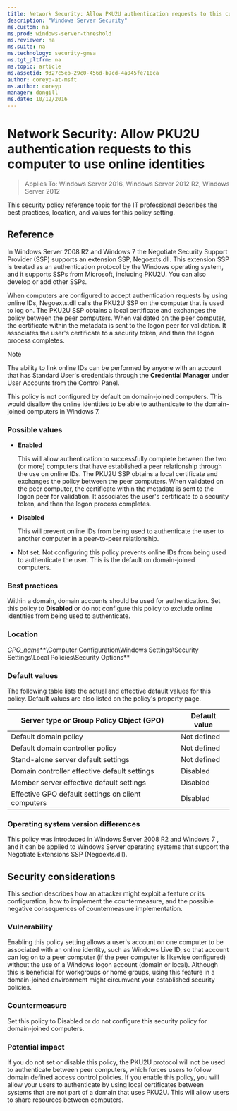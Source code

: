 ```yaml
---
title: Network Security: Allow PKU2U authentication requests to this computer to use online identities
description: "Windows Server Security"
ms.custom: na
ms.prod: windows-server-threshold
ms.reviewer: na
ms.suite: na
ms.technology: security-gmsa
ms.tgt_pltfrm: na
ms.topic: article
ms.assetid: 9327c5eb-29c0-456d-b9cd-4a045fe710ca
author: coreyp-at-msft
ms.author: coreyp
manager: dongill
ms.date: 10/12/2016
---
```

# Network Security: Allow PKU2U authentication requests to this computer to use online identities

>Applies To: Windows Server 2016, Windows Server 2012 R2, Windows Server 2012

This security policy reference topic for the IT professional describes the best practices, location, and values for this policy setting.

## Reference
In  Windows Server 2008 R2  and  Windows 7  the Negotiate Security Support Provider (SSP) supports an extension SSP, Negoexts.dll. This extension SSP is treated as an authentication protocol by the Windows operating system, and it supports SSPs from Microsoft, including PKU2U. You can also develop or add other SSPs.

When computers are configured to accept authentication requests by using online IDs, Negoexts.dll calls the PKU2U SSP on the computer that is used to log on. The PKU2U SSP obtains a local certificate and exchanges the policy between the peer computers. When validated on the peer computer, the certificate within the metadata is sent to the logon peer for validation. It associates the user's certificate to a security token, and then the logon process completes.

> [!NOTE]
> The ability to link online IDs can be performed by anyone with an account that has Standard User's credentials through the **Credential Manager** under User Accounts from the Control Panel.

This policy is not configured by default on domain-joined computers. This would disallow the online identities to be able to authenticate to the domain-joined computers in Windows 7.

### Possible values

-   **Enabled**

    This will allow authentication to successfully complete between the two (or more) computers that have established a peer relationship through the use on online IDs. The PKU2U SSP obtains a local certificate and exchanges the policy between the peer computers. When validated on the peer computer, the certificate within the metadata is sent to the logon peer for validation. It associates the user's certificate to a security token, and then the logon process completes.

-   **Disabled**

    This will prevent online IDs from being used to authenticate the user to another computer in a peer-to-peer relationship.

-   Not set. Not configuring this policy prevents online IDs from being used to authenticate the user. This is the default on domain-joined computers.

### Best practices
Within a domain, domain accounts should be used for authentication. Set this policy to **Disabled** or do not configure this policy to exclude online identities from being used to authenticate.

### Location
*GPO_name***\Computer Configuration\Windows Settings\Security Settings\Local Policies\Security Options**

### Default values
The following table lists the actual and effective default values for this policy. Default values are also listed on the policy's property page.

|Server type or Group Policy Object (GPO)|Default value|
|-----------------------|---------|
|Default domain policy|Not defined|
|Default domain controller policy|Not defined|
|Stand-alone server default settings|Not defined|
|Domain controller effective default settings|Disabled|
|Member server effective default settings|Disabled|
|Effective GPO default settings on client computers|Disabled|

### Operating system version differences
This policy was introduced in  Windows Server 2008 R2  and  Windows 7 , and it can be applied to Windows Server operating systems that support the Negotiate Extensions SSP (Negoexts.dll).

## Security considerations
This section describes how an attacker might exploit a feature or its configuration, how to implement the countermeasure, and the possible negative consequences of countermeasure implementation.

### Vulnerability
Enabling this policy setting allows a user's account on one computer to be associated with an online identity, such as Windows Live ID, so that account can log on to a peer computer (if the peer computer is likewise configured) without the use of a Windows logon account (domain or local). Although this is beneficial for workgroups or home groups, using this feature in a domain-joined environment might circumvent your established security policies.

### Countermeasure
Set this policy to Disabled or do not configure this security policy for domain-joined computers.

### Potential impact
If you do not set or disable this policy, the PKU2U protocol will not be used to authenticate between peer computers, which forces users to follow domain defined access control policies. If you enable this policy, you will allow your users to authenticate by using local certificates between systems that are not part of a domain that uses PKU2U. This will allow users to share resources between computers.


